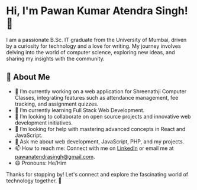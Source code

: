# Hi, I'm Pawan Kumar Atendra Singh! 👋

I am a passionate B.Sc. IT graduate from the University of Mumbai, driven by a curiosity for technology and a love for writing. My journey involves delving into the world of computer science, exploring new ideas, and sharing my insights with the community.

## 🚀 About Me

- 🔭 I’m currently working on a web application for Shreenathji Computer Classes, integrating features such as attendance management, fee tracking, and assignment quizzes.
- 🌱 I’m currently learning Full Stack Web Development.
- 👯 I’m looking to collaborate on open source projects and innovative web development initiatives.
- 🤔 I’m looking for help with mastering advanced concepts in React and JavaScript.
- 💬 Ask me about web development, JavaScript, PHP, and my projects.
- 📫 How to reach me: Connect with me on [LinkedIn](https://www.linkedin.com/in/pawan-singh-65b408216) or email me at pawanatendrasingh@gmail.com.
- 😄 Pronouns: He/Him

Thanks for stopping by! Let's connect and explore the fascinating world of technology together. 🚀
